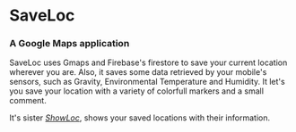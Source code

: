 # SaveLoc
 ### A Google Maps application
 
 SaveLoc uses Gmaps and Firebase's firestore to save your current location wherever you are. Also, it saves some data retrieved by your mobile's sensors, such as      Gravity, Environmental Temperature and Humidity. 
 It let's you save your location with a variety of colorfull markers and a small comment.

 It's sister [_ShowLoc_](https://github.com/TehKonnos/ShowLoc), shows your saved locations with their information. 
